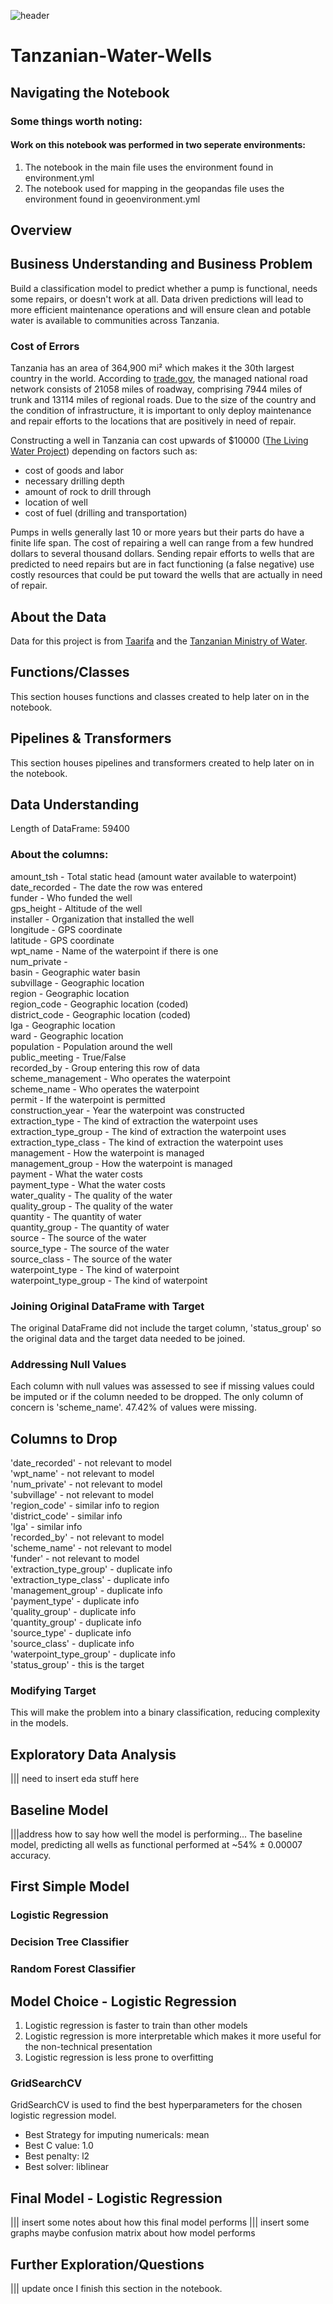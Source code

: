 ![header](images/header.jpg)
# Tanzanian-Water-Wells
## Navigating the Notebook
### Some things worth noting:
#### Work on this notebook was performed in two seperate environments:
1. The notebook in the main file uses the environment found in environment.yml 
2. The notebook used for mapping in the geopandas file uses the environment found in geoenvironment.yml
## Overview
## Business Understanding and Business Problem
Build a classification model to predict whether a pump is functional, needs some repairs, or doesn't work at all. Data driven predictions will lead to more efficient maintenance operations and will ensure clean and potable water is available to communities across Tanzania. 
### Cost of Errors
Tanzania has an area of 364,900 mi² which makes it the 30th largest country in the world. According to [trade.gov](https://www.trade.gov/country-commercial-guides/tanzania-construction), the managed national road network consists of 21058 miles of roadway, comprising 7944 miles of trunk and 13114 miles of regional roads. Due to the size of the country and the condition of infrastructure, it is important to only deploy maintenance and repair efforts to the locations that are positively in need of repair. 

Constructing a well in Tanzania can cost upwards of $10000 ([The Living Water Project](https://www.livingwaterwells.org/faqs)) depending on factors such as:
- cost of goods and labor
- necessary drilling depth
- amount of rock to drill through
- location of well
- cost of fuel (drilling and transportation)

Pumps in wells generally last 10 or more years but their parts do have a finite life span. The cost of repairing a well can range from a few hundred dollars to several thousand dollars. Sending repair efforts to wells that are predicted to need repairs but are in fact functioning (a false negative) use costly resources that could be put toward the wells that are actually in need of repair. 
## About the Data
Data for this project is from [Taarifa](http://taarifa.org/) and the [Tanzanian Ministry of Water](http://maji.go.tz/).
## Functions/Classes
This section houses functions and classes created to help later on in the notebook.
## Pipelines & Transformers
This section houses pipelines and transformers created to help later on in the notebook.
## Data Understanding
Length of DataFrame: 59400
### About the columns:
amount_tsh - Total static head (amount water available to waterpoint)<br>
date_recorded - The date the row was entered<br>
funder - Who funded the well<br>
gps_height - Altitude of the well<br>
installer - Organization that installed the well<br>
longitude - GPS coordinate<br>
latitude - GPS coordinate<br>
wpt_name - Name of the waterpoint if there is one<br>
num_private - <br>
basin - Geographic water basin<br>
subvillage - Geographic location<br>
region - Geographic location<br>
region_code - Geographic location (coded)<br>
district_code - Geographic location (coded)<br>
lga - Geographic location<br>
ward - Geographic location<br>
population - Population around the well<br>
public_meeting - True/False<br>
recorded_by - Group entering this row of data<br>
scheme_management - Who operates the waterpoint<br>
scheme_name - Who operates the waterpoint<br>
permit - If the waterpoint is permitted<br>
construction_year - Year the waterpoint was constructed<br>
extraction_type - The kind of extraction the waterpoint uses<br>
extraction_type_group - The kind of extraction the waterpoint uses<br>
extraction_type_class - The kind of extraction the waterpoint uses<br>
management - How the waterpoint is managed<br>
management_group - How the waterpoint is managed<br>
payment - What the water costs<br>
payment_type - What the water costs<br>
water_quality - The quality of the water<br>
quality_group - The quality of the water<br>
quantity - The quantity of water<br>
quantity_group - The quantity of water<br>
source - The source of the water<br>
source_type - The source of the water<br>
source_class - The source of the water<br>
waterpoint_type - The kind of waterpoint<br>
waterpoint_type_group - The kind of waterpoint<br>
### Joining Original DataFrame with Target
The original DataFrame did not include the target column, 'status_group' so the original data and the target data needed to be joined.
### Addressing Null Values
Each column with null values was assessed to see if missing values could be imputed or if the column needed to be dropped. The only column of concern is 'scheme_name'. 47.42% of values were missing. 
## Columns to Drop
'date_recorded' - not relevant to model</br>
'wpt_name' - not relevant to model</br>
'num_private' - not relevant to model</br>
'subvillage' - not relevant to model</br>
'region_code' - similar info to region</br>
'district_code' - similar info</br>
'lga' - similar info</br>
'recorded_by' - not relevant to model</br>
'scheme_name' - not relevant to model</br>
'funder' - not relevant to model</br>
'extraction_type_group' - duplicate info</br>
'extraction_type_class' - duplicate info</br>
'management_group' - duplicate info</br>
'payment_type' - duplicate info</br>
'quality_group' - duplicate info</br>
'quantity_group' - duplicate info</br>
'source_type' - duplicate info</br>
'source_class' - duplicate info</br>
'waterpoint_type_group' - duplicate info</br>
'status_group' - this is the target</br>
### Modifying Target
This will make the problem into a binary classification, reducing complexity in the models.
## Exploratory Data Analysis
||| need to insert eda stuff here
## Baseline Model
|||address how to say how well the model is performing...
The baseline model, predicting all wells as functional performed at ~54% ± 0.00007 accuracy. 
## First Simple Model
### Logistic Regression
### Decision Tree Classifier
### Random Forest Classifier
## Model Choice - Logistic Regression
1. Logistic regression is faster to train than other models
2. Logistic regression is more interpretable which makes it more useful for the non-technical presentation
3. Logistic regression is less prone to overfitting
### GridSearchCV
GridSearchCV is used to find the best hyperparameters for the chosen logistic regression model.
 - Best Strategy for imputing numericals: mean
 - Best C value: 1.0
 - Best penalty: l2
 - Best solver: liblinear
## Final Model - Logistic Regression
||| insert some notes about how this final model performs
||| insert some graphs maybe confusion matrix about how model performs
## Further Exploration/Questions
||| update once I finish this section in the notebook.
